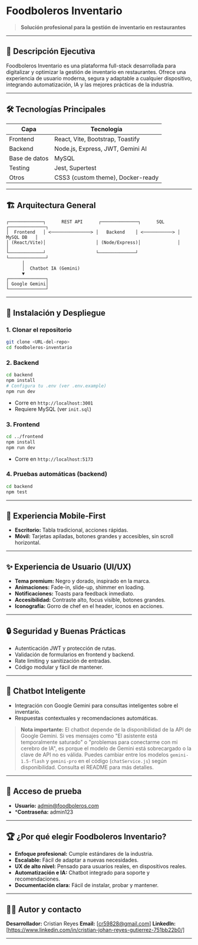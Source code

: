 # Foodboleros Inventario

> **Solución profesional para la gestión de inventario en restaurantes**

---

## 📝 Descripción Ejecutiva
Foodboleros Inventario es una plataforma full-stack desarrollada para digitalizar y optimizar la gestión de inventario en restaurantes. Ofrece una experiencia de usuario moderna, segura y adaptable a cualquier dispositivo, integrando automatización, IA y las mejores prácticas de la industria.

---

## 🛠️ Tecnologías Principales

| Capa        | Tecnología                        |
|-------------|-----------------------------------|
| Frontend    | React, Vite, Bootstrap, Toastify  |
| Backend     | Node.js, Express, JWT, Gemini AI  |
| Base de datos | MySQL                           |
| Testing     | Jest, Supertest                   |
| Otros       | CSS3 (custom theme), Docker-ready |

---

## 🏗️ Arquitectura General

```
┌─────────────┐      REST API      ┌──────────────┐      SQL      ┌──────────────┐
│  Frontend   │ <───────────────> │   Backend    │ <───────────> │   MySQL DB   │
│ (React/Vite)│                   │ (Node/Express)│              │              │
└─────────────┘                   └──────────────┘              └──────────────┘
      │
      │  Chatbot IA (Gemini)
      ▼
┌──────────────┐
│ Google Gemini│
└──────────────┘
```

---

## 🚀 Instalación y Despliegue

### 1. Clonar el repositorio
```bash
git clone <URL-del-repo>
cd foodboleros-inventario
```

### 2. Backend
```bash
cd backend
npm install
# Configura tu .env (ver .env.example)
npm run dev
```
- Corre en `http://localhost:3001`
- Requiere MySQL (ver `init.sql`)

### 3. Frontend
```bash
cd ../frontend
npm install
npm run dev
```
- Corre en `http://localhost:5173`

### 4. Pruebas automáticas (backend)
```bash
cd backend
npm test
```

---

## 📱 Experiencia Mobile-First
- **Escritorio:** Tabla tradicional, acciones rápidas.
- **Móvil:** Tarjetas apiladas, botones grandes y accesibles, sin scroll horizontal.

---

## ✨ Experiencia de Usuario (UI/UX)
- **Tema premium:** Negro y dorado, inspirado en la marca.
- **Animaciones:** Fade-in, slide-up, shimmer en loading.
- **Notificaciones:** Toasts para feedback inmediato.
- **Accesibilidad:** Contraste alto, focus visible, botones grandes.
- **Iconografía:** Gorro de chef en el header, iconos en acciones.

---

## 🔒 Seguridad y Buenas Prácticas
- Autenticación JWT y protección de rutas.
- Validación de formularios en frontend y backend.
- Rate limiting y sanitización de entradas.
- Código modular y fácil de mantener.

---

## 🤖 Chatbot Inteligente
- Integración con Google Gemini para consultas inteligentes sobre el inventario.
- Respuestas contextuales y recomendaciones automáticas.

> **Nota importante:**
> El chatbot depende de la disponibilidad de la API de Google Gemini. Si ves mensajes como "El asistente está temporalmente saturado" o "problemas para conectarme con mi cerebro de IA", es porque el modelo de Gemini está sobrecargado o la clave de API no es válida. Puedes cambiar entre los modelos `gemini-1.5-flash` y `gemini-pro` en el código (`chatService.js`) según disponibilidad. Consulta el README para más detalles.

---

## 👤 Acceso de prueba
- **Usuario:** admin@foodboleros.com
- ***Contraseña:** admin123

---


## 🏆 ¿Por qué elegir Foodboleros Inventario?
- **Enfoque profesional:** Cumple estándares de la industria.
- **Escalable:** Fácil de adaptar a nuevas necesidades.
- **UX de alto nivel:** Pensado para usuarios reales, en dispositivos reales.
- **Automatización e IA:** Chatbot integrado para soporte y recomendaciones.
- **Documentación clara:** Fácil de instalar, probar y mantener.

---

## 👨‍💻 Autor y contacto
**Desarrollador:** Cristian Reyes
**Email:** [cr59828@gmail.com]
**LinkedIn:** [https://www.linkedin.com/in/cristian-johan-reyes-gutierrez-751bb22b0/]

---
